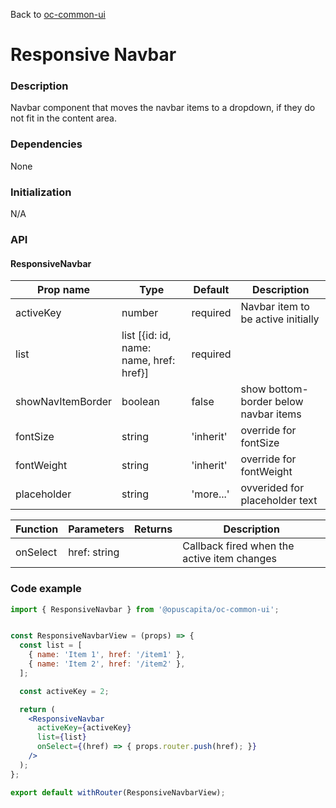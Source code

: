 Back to [oc-common-ui](../../README.md)

# Responsive Navbar

### Description

Navbar component that moves the navbar items to a dropdown, if they do not fit in the content area.

### Dependencies

None

### Initialization

N/A

### API

#### ResponsiveNavbar

| Prop name         | Type                                    | Default   | Description                           |
| ------------------| --------------------------------------- | --------- | ------------------------------------- |
| activeKey         | number                                  | required  | Navbar item to be active initially    |
| list              | list [{id: id, name: name, href: href}] | required  |                                       |
| showNavItemBorder | boolean                                 | false     | show bottom-border below navbar items |
| fontSize          | string                                  | 'inherit' | override for  fontSize                |
| fontWeight        | string                                  | 'inherit' | override for fontWeight               |
| placeholder       | string                                  | 'more...' | ovverided for placeholder text        |

| Function | Parameters   | Returns | Description                              |
| -------- | ------------ | ------- | ---------------------------------------- |
| onSelect | href: string |         | Callback fired when the active item changes |

### Code example

```jsx
import { ResponsiveNavbar } from '@opuscapita/oc-common-ui';


const ResponsiveNavbarView = (props) => {
  const list = [
    { name: 'Item 1', href: '/item1' },
    { name: 'Item 2', href: '/item2' },
  ];

  const activeKey = 2;

  return (
    <ResponsiveNavbar
      activeKey={activeKey}
      list={list}
      onSelect={(href) => { props.router.push(href); }}
    />
  );
};

export default withRouter(ResponsiveNavbarView);
```
